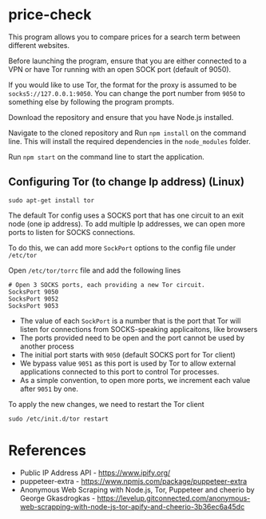 # price-check

This program allows you to compare prices for a search term between different websites.

Before launching the program, ensure that you are either connected to a VPN or have Tor running with an open SOCK port (default of 9050).

If you would like to use Tor, the format for the proxy is assumed to be `socks5://127.0.0.1:9050`. You can change the port number from `9050` to something else by following the program prompts. 

Download the repository and ensure that you have Node.js installed.

Navigate to the cloned repository and Run `npm install` on the command line. This will install the required dependencies in the `node_modules` folder.  

Run `npm start` on the command line to start the application.

## Configuring Tor (to change Ip address) (Linux)

`sudo apt-get install tor`

The default Tor config uses a SOCKS port that has one circuit to an exit node (one ip address). To add multiple Ip addresses, we can open more ports to listen for SOCKS connections. 

To do this, we can add more `SockPort` options to the config file under `/etc/tor`

Open `/etc/tor/torrc` file and add the following lines

```
# Open 3 SOCKS ports, each providing a new Tor circuit.
SocksPort 9050
SocksPort 9052
SocksPort 9053
```

* The value of each `SockPort` is a number that is the port that Tor will listen for connections from SOCKS-speaking applicaitons, like browsers
* The ports provided need to be open and the port cannot be used by another process
* The initial port starts with `9050` (default SOCKS port for Tor client)
* We bypass value `9051` as this port is used by Tor to allow external applications connected to this port to control Tor processes.
* As a simple convention, to open more ports, we increment each value after `9051` by one.

To apply the new changes, we need to restart the Tor client

`sudo /etc/init.d/tor restart`

# References

- Public IP Address API - https://www.ipify.org/
- puppeteer-extra - https://www.npmjs.com/package/puppeteer-extra
- Anonymous Web Scraping with Node.js, Tor, Puppeteer and cheerio by
George Gkasdrogkas - https://levelup.gitconnected.com/anonymous-web-scrapping-with-node-js-tor-apify-and-cheerio-3b36ec6a45dc